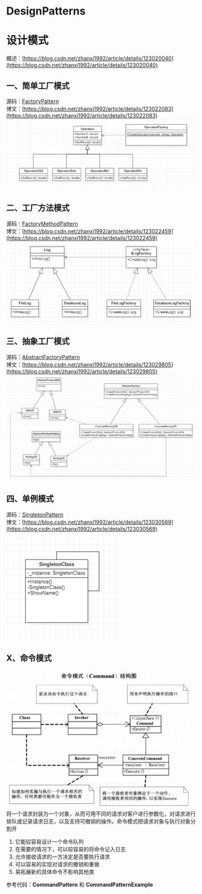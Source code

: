 ﻿# DesignPatterns
# 设计模式
概述：[https://blog.csdn.net/zhanxi1992/article/details/123020040](https://blog.csdn.net/zhanxi1992/article/details/123020040)

## 一、简单工厂模式
源码：[FactoryPattern](https://github.com/WarZhan/DesignPatterns/tree/master/FactoryPattern)  
博文：[https://blog.csdn.net/zhanxi1992/article/details/123022083](https://blog.csdn.net/zhanxi1992/article/details/123022083)
![简单工厂模式](https://github.com/WarZhan/DesignPatterns/blob/master/Image/%E7%AE%80%E5%8D%95%E5%B7%A5%E5%8E%82%E6%A8%A1%E5%BC%8F.png)

## 二、工厂方法模式
源码：[FactoryMethodPattern](https://github.com/WarZhan/DesignPatterns/tree/master/FactoryMethodPattern)  
博文：[https://blog.csdn.net/zhanxi1992/article/details/123022459](https://blog.csdn.net/zhanxi1992/article/details/123022459)
![工厂方法模式](https://github.com/WarZhan/DesignPatterns/blob/master/Image/%E5%B7%A5%E5%8E%82%E6%96%B9%E6%B3%95%E6%A8%A1%E5%BC%8F.png)

## 三、抽象工厂模式
源码：[AbstractFactoryPattern](https://github.com/WarZhan/DesignPatterns/tree/master/AbstractFactoryPattern)  
博文：[https://blog.csdn.net/zhanxi1992/article/details/123029805](https://blog.csdn.net/zhanxi1992/article/details/123029805)
![抽象工厂模式](https://github.com/WarZhan/DesignPatterns/blob/master/Image/%E6%8A%BD%E8%B1%A1%E5%B7%A5%E5%8E%82%E6%A8%A1%E5%BC%8F.png)

## 四、单例模式
源码：[SingletonPattern](https://github.com/WarZhan/DesignPatterns/tree/master/SingletonPattern)  
博文：[https://blog.csdn.net/zhanxi1992/article/details/123030569](https://blog.csdn.net/zhanxi1992/article/details/123030569)  
![单例模式](https://github.com/WarZhan/DesignPatterns/blob/master/Image/%E5%8D%95%E4%BE%8B%E6%A8%A1%E5%BC%8F.png)

## X、命令模式
![命令模式](https://github.com/WarZhan/DesignPatterns/blob/master/Image/13_01.png)  
将一个请求封装为一个对象，从而可用不同的请求对客户进行参数化，对请求进行排队或记录请求日志，以及支持可撤销的操作。命令模式把请求对象与执行对象分割开
1. 它能较容易设计一个命令队列
2. 在需要的情况下，可以较容易的将命令记入日志
3. 允许接收请求的一方决定是否要执行请求
4. 可以容易的实现对请求的撤销和重做
5. 易拓展新的具体命令不影响其他类

参考代码：**CommandPattern** 和 **CommandPatternExample**
